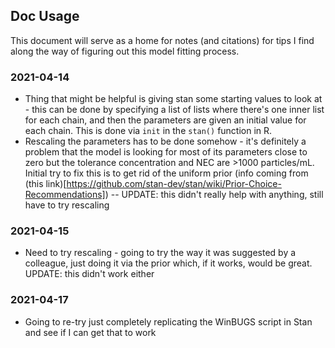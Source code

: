 ## Doc Usage

This document will serve as a home for notes (and citations) for tips I find along the way of figuring out this model fitting process.

### 2021-04-14

* Thing that might be helpful is giving stan some starting values to look at - this can be done by specifying a list of lists where there's one inner list for each chain, and then the parameters are given an initial value for each chain. This is done via `init` in the `stan()` function in R.
* Rescaling the parameters has to be done somehow - it's definitely a problem that the model is looking for most of its parameters close to zero but the tolerance concentration and NEC are >1000 particles/mL. Initial try to fix this is to get rid of the uniform prior (info coming from (this link)[https://github.com/stan-dev/stan/wiki/Prior-Choice-Recommendations]) -- UPDATE:  this didn't really help with anything, still have to try rescaling

### 2021-04-15

* Need to try rescaling - going to try the way it was suggested by a colleague, just doing it via the prior which, if it works, would be great. UPDATE: this didn't work either

### 2021-04-17

* Going to re-try just completely replicating the WinBUGS script in Stan and see if I can get that to work
